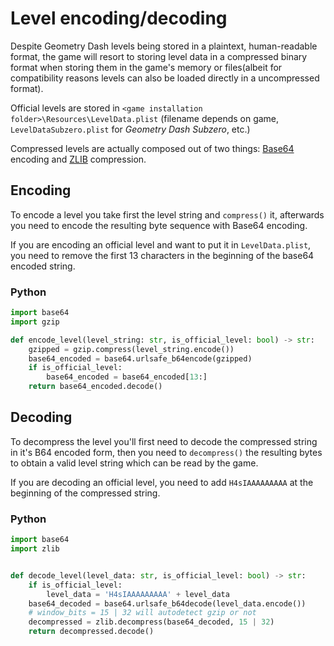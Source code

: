 # Level encoding/decoding

Despite Geometry Dash levels being stored in a plaintext, human-readable format, the game will resort to storing level data in a compressed binary format when storing them in the game's memory or files(albeit for compatibility reasons levels can also be loaded directly in a uncompressed format).

Official levels are stored in `<game installation folder>\Resources\LevelData.plist` (filename depends on game, `LevelDataSubzero.plist` for *Geometry Dash Subzero*, etc.)

Compressed levels are actually composed out of two things: [Base64](topics/encryption/base64) encoding and [ZLIB](https://zlib.net) compression.

## Encoding

To encode a level you take first the level string and `compress()` it, afterwards you need to encode the resulting byte sequence with Base64 encoding.

If you are encoding an official level and want to put it in `LevelData.plist`, you need to remove the first 13 characters in the beginning of the base64 encoded string.

<!-- tabs:start -->

### **Python**

```py
import base64
import gzip

def encode_level(level_string: str, is_official_level: bool) -> str:
    gzipped = gzip.compress(level_string.encode())
    base64_encoded = base64.urlsafe_b64encode(gzipped)
    if is_official_level:
        base64_encoded = base64_encoded[13:]
    return base64_encoded.decode()
```

<!-- tabs:end -->

## Decoding

To decompress the level you'll first need to decode the compressed string in it's B64 encoded form, then you need to `decompress()` the resulting bytes to obtain a valid level string which can be read by the game.

If you are decoding an official level, you need to add `H4sIAAAAAAAAA` at the beginning of the compressed string.

<!-- tabs:start -->

### **Python**

```py
import base64
import zlib


def decode_level(level_data: str, is_official_level: bool) -> str:
    if is_official_level:
        level_data = 'H4sIAAAAAAAAA' + level_data
    base64_decoded = base64.urlsafe_b64decode(level_data.encode())
    # window_bits = 15 | 32 will autodetect gzip or not
    decompressed = zlib.decompress(base64_decoded, 15 | 32)
    return decompressed.decode()
```

<!-- tabs:end -->
